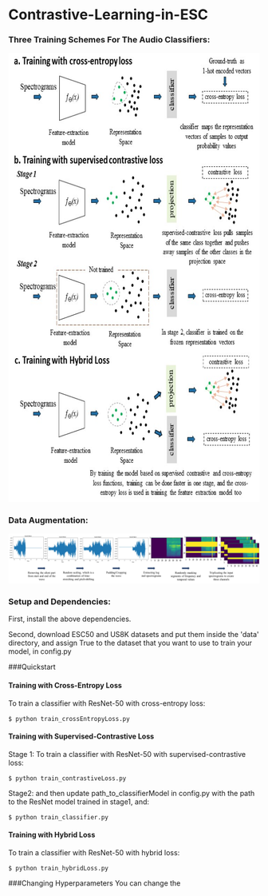 # Contrastive-Learning-in-ESC
<h3> Three Training Schemes For The Audio Classifiers: </h3>


<p align="center"><img src="resources/overview.jpg" alt="overview of our three models" height="900"></p>

<h3> Data Augmentation: </h3>
<img src="resources/data_augmentation.jpg" alt="data augmentation process">

### Setup and Dependencies:
First, install the above dependencies.

Second, download ESC50 and US8K datasets and put them inside the 'data' directory, and assign True to the dataset that you want to use to train your model, in config.py

###Quickstart
#### Training with Cross-Entropy Loss
 To train a classifier with ResNet-50 with cross-entropy loss:
```
$ python train_crossEntropyLoss.py
```
#### Training with Supervised-Contrastive Loss
Stage 1:
To train a classifier with ResNet-50 with supervised-contrastive loss: 
```
$ python train_contrastiveLoss.py
```
Stage2:
and then update path_to_classifierModel in config.py with the path to the ResNet model trained in stage1, and:
```
$ python train_classifier.py
```
#### Training with Hybrid Loss
To train a classifier with ResNet-50 with hybrid loss:
```
$ python train_hybridLoss.py
```

###Changing Hyperparameters
You can change the 
